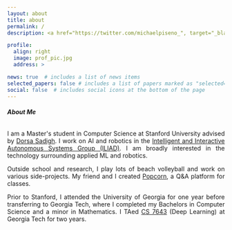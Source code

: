```yaml
---
layout: about
title: about
permalink: /
description: <a href="https://twitter.com/michaelpiseno_", target="_blank">twitter</a> · <a href="https://github.com/mpiseno", target="_blank">github</a> · <a href="https://www.linkedin.com/in/mpiseno/", target="_blank">linkedin</a>

profile:
  align: right
  image: prof_pic.jpg
  address: >

news: true  # includes a list of news items
selected_papers: false # includes a list of papers marked as "selected={true}"
social: false  # includes social icons at the bottom of the page
---
```


<!-- <a href="/assets/pdf/michael_piseno_cv.pdf", target="_blank">CV</a> -->

###### <b>About Me</b>

<!-- <p align="justify">
I am a Master's student in Computer Science at Stanford University advised by <a href="https://dorsa.fyi/" target="_blank">Dorsa Sadigh</a>. I work on AI and robotics in the <a href="https://iliad.stanford.edu/" target="_blank">Intelligent and Interactive Autonomous Systems Group (ILIAD)</a> and <a href="http://iprl.stanford.edu/">Interactive Perception and Robot Learning Lab (IPRL)</a>. I also spend time at Google Brain working on robot locomation. I am interested in developing generally intelligent robots for complex real-world environments. My research is generously supported by the <a href="https://en.wikipedia.org/wiki/DoD_NDSEG_Fellowship" target="_blank">National Defense Science and Engineering Graduate (NDSEG)</a> Fellowship.
</p> -->

<p align="justify">
I am a Master's student in Computer Science at Stanford University advised by <a href="https://dorsa.fyi/" target="_blank">Dorsa Sadigh</a>. I work on AI and robotics in the <a href="https://iliad.stanford.edu/" target="_blank">Intelligent and Interactive Autonomous Systems Group (ILIAD)</a>. I am broadly interested in the technology surrounding applied ML and robotics.
</p>

<p align="justify">
Outside school and research, I play lots of beach volleyball and work on various side-projects. My friend and I created <a href="https://www.popcornapp.io/" target="_blank">Popcorn</a>, a Q&A platform for classes.
</p>

<p align="justify">
Prior to Stanford, I attended the University of Georgia for one year before transferring to Georgia Tech, where I completed my Bachelors in Computer Science and a minor in Mathematics. I TAed <a href="https://www.cc.gatech.edu/classes/AY2021/cs7643_fall/" target="_blank">CS 7643</a> (Deep Learning) at Georgia Tech for two years.
</p>
